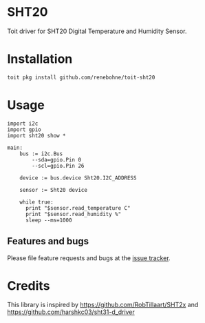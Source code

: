 # SHT20

Toit driver for SHT20 Digital Temperature and Humidity Sensor.

# Installation

```bash
toit pkg install github.com/renebohne/toit-sht20
```

# Usage

```toit
import i2c
import gpio
import sht20 show *

main:
    bus := i2c.Bus
        --sda=gpio.Pin 0
        --scl=gpio.Pin 26

    device := bus.device Sht20.I2C_ADDRESS

    sensor := Sht20 device

    while true:
      print "$sensor.read_temperature C"
      print "$sensor.read_humidity %"
      sleep --ms=1000
```

## Features and bugs

Please file feature requests and bugs at the [issue tracker][tracker].

[tracker]: https://github.com/renebohne/toit-sht20/issues

# Credits

This library is inspired by https://github.com/RobTillaart/SHT2x and https://github.com/harshkc03/sht31-d_driver
